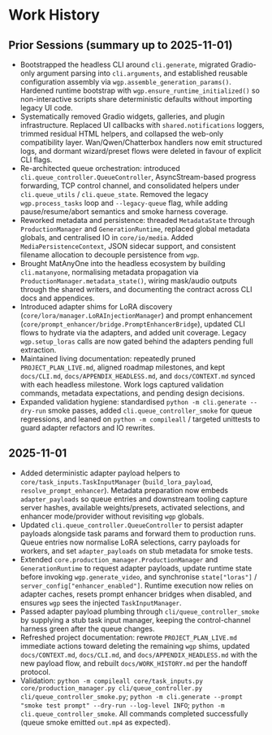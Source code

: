 # Work History

## Prior Sessions (summary up to 2025-11-01)
- Bootstrapped the headless CLI around `cli.generate`, migrated Gradio-only argument parsing into `cli.arguments`, and established reusable configuration assembly via `wgp.assemble_generation_params()`. Hardened runtime bootstrap with `wgp.ensure_runtime_initialized()` so non-interactive scripts share deterministic defaults without importing legacy UI code.
- Systematically removed Gradio widgets, galleries, and plugin infrastructure. Replaced UI callbacks with `shared.notifications` loggers, trimmed residual HTML helpers, and collapsed the web-only compatibility layer. Wan/Qwen/Chatterbox handlers now emit structured logs, and dormant wizard/preset flows were deleted in favour of explicit CLI flags.
- Re-architected queue orchestration: introduced `cli.queue_controller.QueueController`, AsyncStream-based progress forwarding, TCP control channel, and consolidated helpers under `cli.queue_utils` / `cli.queue_state`. Removed the legacy `wgp.process_tasks` loop and `--legacy-queue` flag, while adding pause/resume/abort semantics and smoke harness coverage.
- Reworked metadata and persistence: threaded `MetadataState` through `ProductionManager` and `GenerationRuntime`, replaced global metadata globals, and centralised IO in `core/io/media`. Added `MediaPersistenceContext`, JSON sidecar support, and consistent filename allocation to decouple persistence from `wgp`.
- Brought MatAnyOne into the headless ecosystem by building `cli.matanyone`, normalising metadata propagation via `ProductionManager.metadata_state()`, wiring mask/audio outputs through the shared writers, and documenting the contract across CLI docs and appendices.
- Introduced adapter shims for LoRA discovery (`core/lora/manager.LoRAInjectionManager`) and prompt enhancement (`core/prompt_enhancer/bridge.PromptEnhancerBridge`), updated CLI flows to hydrate via the adapters, and added unit coverage. Legacy `wgp.setup_loras` calls are now gated behind the adapters pending full extraction.
- Maintained living documentation: repeatedly pruned `PROJECT_PLAN_LIVE.md`, aligned roadmap milestones, and kept `docs/CLI.md`, `docs/APPENDIX_HEADLESS.md`, and `docs/CONTEXT.md` synced with each headless milestone. Work logs captured validation commands, metadata expectations, and pending design decisions.
- Expanded validation hygiene: standardised `python -m cli.generate --dry-run` smoke passes, added `cli.queue_controller_smoke` for queue regressions, and leaned on `python -m compileall` / targeted unittests to guard adapter refactors and IO rewrites.

## 2025-11-01
- Added deterministic adapter payload helpers to `core/task_inputs.TaskInputManager` (`build_lora_payload`, `resolve_prompt_enhancer`). Metadata preparation now embeds `adapter_payloads` so queue entries and downstream tooling capture server hashes, available weights/presets, activated selections, and enhancer mode/provider without revisiting `wgp` globals.
- Updated `cli.queue_controller.QueueController` to persist adapter payloads alongside task params and forward them to production runs. Queue entries now normalise LoRA selections, carry payloads for workers, and set `adapter_payloads` on stub metadata for smoke tests.
- Extended `core.production_manager.ProductionManager` and `GenerationRuntime` to request adapter payloads, update runtime state before invoking `wgp.generate_video`, and synchronise `state["loras"]` / `server_config["enhancer_enabled"]`. Runtime execution now relies on adapter caches, resets prompt enhancer bridges when disabled, and ensures `wgp` sees the injected `TaskInputManager`.
- Passed adapter payload plumbing through `cli/queue_controller_smoke` by supplying a stub task input manager, keeping the control-channel harness green after the queue changes.
- Refreshed project documentation: rewrote `PROJECT_PLAN_LIVE.md` immediate actions toward deleting the remaining `wgp` shims, updated `docs/CONTEXT.md`, `docs/CLI.md`, and `docs/APPENDIX_HEADLESS.md` with the new payload flow, and rebuilt `docs/WORK_HISTORY.md` per the handoff protocol.
- Validation: `python -m compileall core/task_inputs.py core/production_manager.py cli/queue_controller.py cli/queue_controller_smoke.py`; `python -m cli.generate --prompt "smoke test prompt" --dry-run --log-level INFO`; `python -m cli.queue_controller_smoke`. All commands completed successfully (queue smoke emitted `out.mp4` as expected).
